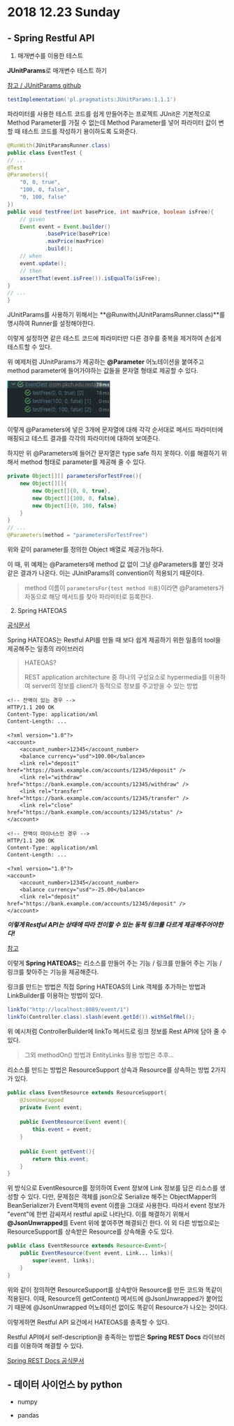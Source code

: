 # 2018 12.23 Sunday

## - Spring Restful API

1. 매개변수를 이용한 테스트

**JUnitParams**로 매개변수 테스트 하기

[참고 / JUnitParams github](https://github.com/Pragmatists/JUnitParams)

```groovy
testImplementation('pl.pragmatists:JUnitParams:1.1.1')
```

파라미터를 사용한 테스트 코드를 쉽게 만들어주는 프로젝트
JUnit은 기본적으로 Method Parameter를 가질 수 없는데 Method Parameter를 넣어 파라미터 값이 변할 때 테스트 코드를 작성하기 용이하도록 도와준다.

```java
@RunWith(JUnitParamsRunner.class)
public class EventTest {
// ...
@Test
@Parameters({
    "0, 0, true",
    "100, 0, false",
    "0, 100, false"
})
public void testFree(int basePrice, int maxPrice, boolean isFree){
    // given
    Event event = Event.builder()
            .basePrice(basePrice)
            .maxPrice(maxPrice)
            .build();
    // when
    event.update();
    // then
    assertThat(event.isFree()).isEqualTo(isFree);
}
// ...
}
```

JUnitParams를 사용하기 위해서는 **@Runwith(JUnitParamsRunner.class)**를 명시하여 Runner를 설정해야한다.

이렇게 설정하면 같은 테스트 코드에 파라미터만 다른 경우를 중복을 제거하여 손쉽게 테스트할 수 있다.

위 예제처럼 JUnitParams가 제공하는 **@Parameter** 어노테이션을 붙여주고 method parameter에 들어가야하는 값들을 문자열 형태로 제공할 수 있다.

![testFree test 결과](img/junitparams1.PNG)

이렇게 @Parameters에 넣은 3개에 문자열에 대해 각각 순서대로 메서드 파라미터에 매핑되고 테스트 결과를 각각의 파라미터에 대하여 보여준다.

하지만 위 @Parameters에 들어간 문자열은 type safe 하지 못하다. 이를 해결하기 위해서 method 형태로 parameter를 제공해 줄 수 있다.

```java
private Object[][] parametersForTestFree(){
    new Object[][]{
        new Object[]{0, 0, true},
        new Object[]{100, 0, false},
        new Object[]{0, 100, false}
    }
}
// ...
@Parameters(method = "parametersForTestFree")
```

위와 같이 parameter를 정의한 Object 배열로 제공가능하다.

이 때, 위 예제는 @Parameters에 method 값 없이 그냥 @Parameters를 붙인 것과 같은 결과가 나온다. 이는 JUnitParams의 convention이 적용되기 때문이다.

> method 이름이 `parametersFor{test method 이름}`이라면 @Parameters가 자동으로 해당 메서드를 찾아 파라미터로 등록한다. 

2. Spring HATEOAS

[공식문서](https://docs.spring.io/spring-hateoas/docs/0.25.0.RELEASE/reference/html/)

Spring HATEOAS는 Restful API를 만들 때 보다 쉽게 제공하기 위한 일종의 tool을 제공해주는 일종의 라이브러리

> HATEOAS?
>
> REST application architecture 중 하나의 구성요소로 hypermedia를 이용하여 server의 정보를 client가 동적으로 정보를 주고받을 수 있는 방법

```
<!-- 잔액이 있는 경우 -->
HTTP/1.1 200 OK
Content-Type: application/xml
Content-Length: ...

<?xml version="1.0"?>
<account>
    <account_number>12345</account_number>
    <balance currency="usd">100.00</balance>
    <link rel="deposit" href="https://bank.example.com/accounts/12345/deposit" />
    <link rel="withdraw" href="https://bank.example.com/accounts/12345/withdraw" /> 
    <link rel="transfer" href="https://bank.example.com/accounts/12345/transfer" />
    <link rel="close" href="https://bank.example.com/accounts/12345/status" />
</account>

<!-- 잔액이 마이너스인 경우 -->
HTTP/1.1 200 OK
Content-Type: application/xml
Content-Length: ...

<?xml version="1.0"?>
<account>
    <account_number>12345</account_number>
    <balance currency="usd">-25.00</balance>
    <link rel="deposit" href="https://bank.example.com/accounts/12345/deposit" />
</account>
```

***이렇게 Restful API는 상태에 따라 전이할 수 있는 동적 링크를 다르게 제공해주어야한다!***

[참고](https://en.wikipedia.org/wiki/HATEOAS)

이렇게 **Spring HATEOAS**는 리소스를 만들어 주는 기능 / 링크를 만들어 주는 기능 / 링크를 찾아주는 기능을 제공해준다.

링크를 만드는 방법은 직접 Spring HATEOAS의 Link 객체를 추가하는 방법과 LinkBuilder를 이용하는 방법이 있다.

```java
linkTo("http://localhost:8089/event/1")
linkTo(Controller.class).slash(event.getId()).withSelfRel();
```
위 예시처럼 ControllerBuilder에 linkTo 메서드로 링크 정보를 Rest API에 담아 줄 수 있다.

> 그외 methodOn() 방법과 EntityLinks 활용 방법은 추후...

리소스를 만드는 방법은 ResourceSupport 상속과 Resource<T>를 상속하는 방법 2가지가 있다.

```java
public class EventResource extends ResourceSupport{
    @JsonUnwrapped
    private Event event;

    public EventResource(Event event){
        this.event = event;
    }

    public Event getEvent(){
        return this.event;
    }
}
```
위 방식으로 EventResource를 정의하여 Event 정보에 Link 정보를 담은 리소스를 생성할 수 있다. 다만, 문제점은 객체를 json으로 Serialize 해주는 ObjectMapper의 BeanSerializer가 Event객체의 event 이름을 그대로 사용한다. 따라서 event 정보가 "event"에 한번 감싸져서 restful api로 나타난다. 이를 해결하기 위해서 **@JsonUnwrapped**를 Event 위에 붙여주면 해결되긴 한다. 이 외 다른 방법으로는 ResourceSupport를 상속받은 Resource<T>를 상속해줄 수도 있다.

```java
public class EventResource extends Resource<Event>{
    public EventResource(Event event, Link... links){
        super(event, links);
    }
}
```
위와 같이 정의하면 ResourceSupport를 상속받아 Resource를 만든 코드와 똑같이 적용된다. 이때, Resource<T>의 getContent() 메서드에 @JsonUnwrapped가 붙어있기 때문에 @JsonUnwrapped 어노테이션 없이도 똑같이 Resource가 나오는 것이다.

이렇게하면 Restful API 요건에서 HATEOAS를 충족할 수 있다.

Restful API에서 self-description을 충족하는 방법은 **Spring REST Docs** 라이브러리를 이용하여 해결할 수 있다.

[Spring REST Docs 공식문서](https://docs.spring.io/spring-restdocs/docs/2.0.3.RELEASE/reference/html5/)



## - 데이터 사이언스 by python

- numpy

- pandas